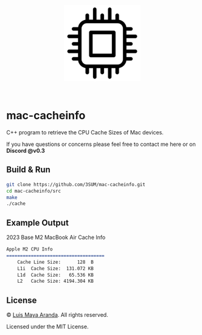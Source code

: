 <br>

<p align="center">
<a href="https://github.com/3SUM"><img width="200" src="logo/cache.png" alt="cache logo"></a>
</p>

<br>

# mac-cacheinfo

C++ program to retrieve the CPU Cache Sizes of Mac devices.

If you have questions or concerns please feel free to contact me here or on **Discord @v0.3**

## Build & Run

```bash
git clone https://github.com/3SUM/mac-cacheinfo.git
cd mac-cacheinfo/src
make
./cache
```

## Example Output

2023 Base M2 MacBook Air Cache Info

```md
Apple M2 CPU Info
====================================
	Cache Line Size:      128  B
	L1i  Cache Size:  131.072 KB
	L1d  Cache Size:   65.536 KB
	L2   Cache Size: 4194.304 KB
```

## License

&copy; [Luis Maya Aranda](https://github.com/3SUM). All rights reserved.

Licensed under the MIT License.
